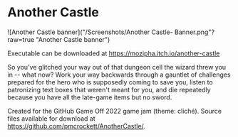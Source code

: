 # Another Castle

![Another Castle banner]("/Screenshots/Another Castle- Banner.png"?raw=true "Another Castle banner")

Executable can be downloaded at https://mozipha.itch.io/another-castle

So you've glitched your way out of that dungeon cell the wizard threw you in -- what now? Work your way backwards through a gauntlet of challenges prepared for the hero who is supposedly coming to save you, listen to patronizing text boxes that weren't meant for you, and die repeatedly because you have all the late-game items but no sword.

Created for the GitHub Game Off 2022 game jam (theme: cliché). Source files available for download at https://github.com/pmcrockett/AnotherCastle/.
